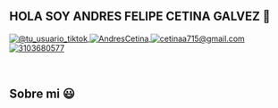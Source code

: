 ## HOLA SOY ANDRES FELIPE CETINA GALVEZ 👋

<p align="left">
  <a href="https://www.tiktok.com/tiktok.com/@felipe_cadc" target="blank">
    <img align="center" src="https://img.shields.io/badge/TikTok-000000?style=for-the-badge&logo=tiktok&logoColor=white" alt="@tu_usuario_tiktok" />
  </a>
  <a href="https://fb.com/https:https://www.facebook.com/andres.cetina.710" target="blank">
    <img align="center" src="https://img.shields.io/badge/Facebook-1877F2?style=for-the-badge&logo=facebook&logoColor=white" alt="AndresCetina" />
  </a>
  <a href="mailto:cetinaa715@gmail.com" target="blank">
    <img align="center" src="https://img.shields.io/badge/Gmail-D14836?style=for-the-badge&logo=gmail&logoColor=white" alt="cetinaa715@gmail.com" />
  </a>
  <a href="https://wa.me/573103680577" target="blank">
    <img align="center" src="https://img.shields.io/badge/WhatsApp-25D366?style=for-the-badge&logo=whatsapp&logoColor=white" alt="3103680577" />
  </a>
</p>
<br>

<h2>Sobre mi 😃</h2>
<!--Intro start-->


